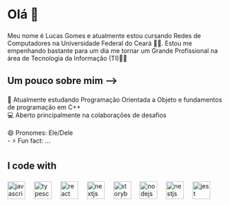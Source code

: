 <h1 align="left">Olá 👋</h1>

###

<p align="left">Meu nome é Lucas Gomes e atualmente estou cursando Redes de Computadores na Universidade Federal do Ceará 🧑‍🎓. Estou me empenhando bastante para um dia me tornar um Grande Profissional na área de Tecnologia da Informação (TI)🧑‍💻</p>

###

<h2 align="left">Um pouco sobre mim --></h2>

###

<p align="left">📒 Atualmente estudando Programação Orientada a Objeto e fundamentos de programação em C++<br>💻 Aberto principalmente na colaborações de desafios<br><br>😄 Pronomes: Ele/Dele<br>- ⚡ Fun fact: ...</p>

###

<h2 align="left">I code with</h2>

###

<div align="left">
  <img src="https://cdn.jsdelivr.net/gh/devicons/devicon/icons/javascript/javascript-original.svg" height="40" alt="javascript logo"  />
  <img width="12" />
  <img src="https://cdn.jsdelivr.net/gh/devicons/devicon/icons/typescript/typescript-original.svg" height="40" alt="typescript logo"  />
  <img width="12" />
  <img src="https://cdn.jsdelivr.net/gh/devicons/devicon/icons/react/react-original.svg" height="40" alt="react logo"  />
  <img width="12" />
  <img src="https://cdn.jsdelivr.net/gh/devicons/devicon/icons/nextjs/nextjs-original.svg" height="40" alt="nextjs logo"  />
  <img width="12" />
  <img src="https://cdn.jsdelivr.net/gh/devicons/devicon/icons/storybook/storybook-original.svg" height="40" alt="storybook logo"  />
  <img width="12" />
  <img src="https://cdn.jsdelivr.net/gh/devicons/devicon/icons/nodejs/nodejs-original.svg" height="40" alt="nodejs logo"  />
  <img width="12" />
  <img src="https://cdn.jsdelivr.net/gh/devicons/devicon/icons/nestjs/nestjs-original.svg" height="40" alt="nestjs logo"  />
  <img width="12" />
  <img src="https://cdn.jsdelivr.net/gh/devicons/devicon/icons/jest/jest-plain.svg" height="40" alt="jest logo"  />
</div>

###
